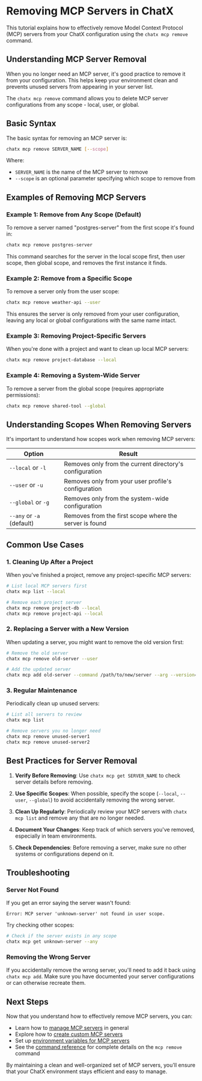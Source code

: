 # Removing MCP Servers in ChatX

This tutorial explains how to effectively remove Model Context Protocol (MCP) servers from your ChatX configuration using the `chatx mcp remove` command.

## Understanding MCP Server Removal

When you no longer need an MCP server, it's good practice to remove it from your configuration. This helps keep your environment clean and prevents unused servers from appearing in your server list.

The `chatx mcp remove` command allows you to delete MCP server configurations from any scope - local, user, or global.

## Basic Syntax

The basic syntax for removing an MCP server is:

```bash
chatx mcp remove SERVER_NAME [--scope]
```

Where:
- `SERVER_NAME` is the name of the MCP server to remove
- `--scope` is an optional parameter specifying which scope to remove from

## Examples of Removing MCP Servers

### Example 1: Remove from Any Scope (Default)

To remove a server named "postgres-server" from the first scope it's found in:

```bash
chatx mcp remove postgres-server
```

This command searches for the server in the local scope first, then user scope, then global scope, and removes the first instance it finds.

### Example 2: Remove from a Specific Scope

To remove a server only from the user scope:

```bash
chatx mcp remove weather-api --user
```

This ensures the server is only removed from your user configuration, leaving any local or global configurations with the same name intact.

### Example 3: Removing Project-Specific Servers

When you're done with a project and want to clean up local MCP servers:

```bash
chatx mcp remove project-database --local
```

### Example 4: Removing a System-Wide Server

To remove a server from the global scope (requires appropriate permissions):

```bash
chatx mcp remove shared-tool --global
```

## Understanding Scopes When Removing Servers

It's important to understand how scopes work when removing MCP servers:

| Option | Result |
|--------|--------|
| `--local` or `-l` | Removes only from the current directory's configuration |
| `--user` or `-u` | Removes only from your user profile's configuration |
| `--global` or `-g` | Removes only from the system-wide configuration |
| `--any` or `-a` (default) | Removes from the first scope where the server is found |

## Common Use Cases

### 1. Cleaning Up After a Project

When you've finished a project, remove any project-specific MCP servers:

```bash
# List local MCP servers first
chatx mcp list --local

# Remove each project server
chatx mcp remove project-db --local
chatx mcp remove project-api --local
```

### 2. Replacing a Server with a New Version

When updating a server, you might want to remove the old version first:

```bash
# Remove the old server
chatx mcp remove old-server --user

# Add the updated server
chatx mcp add old-server --command /path/to/new/server --arg --version=2 --user
```

### 3. Regular Maintenance

Periodically clean up unused servers:

```bash
# List all servers to review
chatx mcp list

# Remove servers you no longer need
chatx mcp remove unused-server1
chatx mcp remove unused-server2
```

## Best Practices for Server Removal

1. **Verify Before Removing**: Use `chatx mcp get SERVER_NAME` to check server details before removing.

2. **Use Specific Scopes**: When possible, specify the scope (`--local`, `--user`, `--global`) to avoid accidentally removing the wrong server.

3. **Clean Up Regularly**: Periodically review your MCP servers with `chatx mcp list` and remove any that are no longer needed.

4. **Document Your Changes**: Keep track of which servers you've removed, especially in team environments.

5. **Check Dependencies**: Before removing a server, make sure no other systems or configurations depend on it.

## Troubleshooting

### Server Not Found

If you get an error saying the server wasn't found:

```
Error: MCP server 'unknown-server' not found in user scope.
```

Try checking other scopes:

```bash
# Check if the server exists in any scope
chatx mcp get unknown-server --any
```

### Removing the Wrong Server

If you accidentally remove the wrong server, you'll need to add it back using `chatx mcp add`. Make sure you have documented your server configurations or can otherwise recreate them.

## Next Steps

Now that you understand how to effectively remove MCP servers, you can:

- Learn how to [manage MCP servers](managing-mcp-servers.md) in general
- Explore how to [create custom MCP servers](../advanced/mcp.md)
- Set up [environment variables for MCP servers](env-variables-mcp.md)
- See the [command reference](../reference/cli/mcp/remove.md) for complete details on the `mcp remove` command

By maintaining a clean and well-organized set of MCP servers, you'll ensure that your ChatX environment stays efficient and easy to manage.